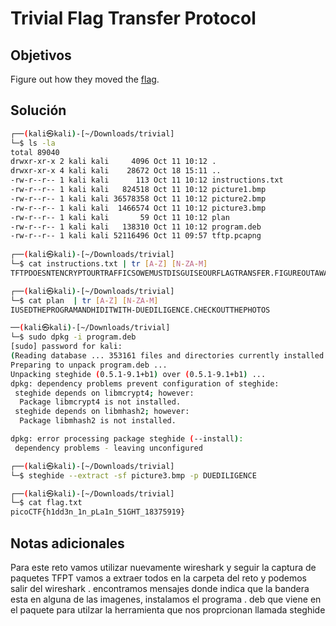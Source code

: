 # Trivial Flag Transfer Protocol

## Objetivos
Figure out how they moved the [flag](https://mercury.picoctf.net/static/4fe0f4357f7458c6892af394426eab55/tftp.pcapng).


## Solución 
```bash
┌──(kali㉿kali)-[~/Downloads/trivial]
└─$ ls -la   
total 89040
drwxr-xr-x 2 kali kali     4096 Oct 11 10:12 .
drwxr-xr-x 4 kali kali    28672 Oct 18 15:11 ..
-rw-r--r-- 1 kali kali      113 Oct 11 10:12 instructions.txt
-rw-r--r-- 1 kali kali   824518 Oct 11 10:12 picture1.bmp
-rw-r--r-- 1 kali kali 36578358 Oct 11 10:12 picture2.bmp
-rw-r--r-- 1 kali kali  1466574 Oct 11 10:12 picture3.bmp
-rw-r--r-- 1 kali kali       59 Oct 11 10:12 plan
-rw-r--r-- 1 kali kali   138310 Oct 11 10:12 program.deb
-rw-r--r-- 1 kali kali 52116496 Oct 11 09:57 tftp.pcapng
                                                                                                                   
┌──(kali㉿kali)-[~/Downloads/trivial]
└─$ cat instructions.txt | tr [A-Z] [N-ZA-M]
TFTPDOESNTENCRYPTOURTRAFFICSOWEMUSTDISGUISEOURFLAGTRANSFER.FIGUREOUTAWAYTOHIDETHEFLAGANDIWILLCHECKBACKFORTHEPLAN

┌──(kali㉿kali)-[~/Downloads/trivial]
└─$ cat plan  | tr [A-Z] [N-ZA-M]
IUSEDTHEPROGRAMANDHIDITWITH-DUEDILIGENCE.CHECKOUTTHEPHOTOS

──(kali㉿kali)-[~/Downloads/trivial]
└─$ sudo dpkg -i program.deb                                
[sudo] password for kali: 
(Reading database ... 353161 files and directories currently installed.)
Preparing to unpack program.deb ...
Unpacking steghide (0.5.1-9.1+b1) over (0.5.1-9.1+b1) ...
dpkg: dependency problems prevent configuration of steghide:
 steghide depends on libmcrypt4; however:
  Package libmcrypt4 is not installed.
 steghide depends on libmhash2; however:
  Package libmhash2 is not installed.

dpkg: error processing package steghide (--install):
 dependency problems - leaving unconfigured

┌──(kali㉿kali)-[~/Downloads/trivial]
└─$ steghide --extract -sf picture3.bmp -p DUEDILIGENCE

┌──(kali㉿kali)-[~/Downloads/trivial]
└─$ cat flag.txt
picoCTF{h1dd3n_1n_pLa1n_51GHT_18375919}
```

## Notas adicionales 
Para este reto vamos utilizar nuevamente wireshark y seguir la captura de paquetes TFPT vamos a extraer todos en la carpeta del reto y podemos salir del wireshark . encontramos mensajes donde indica que la bandera esta en alguna de las imagenes, instalamos el programa . deb que viene en el paquete para utilzar la herramienta que nos proprcionan llamada steghide 
